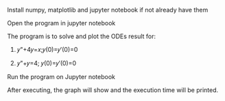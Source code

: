 Install numpy, matplotlib and jupyter notebook if not already have them

Open the program in jupyter notebook
 
The program is to solve and plot the ODEs result for:
1. 𝑦"+4𝑦=𝑥;𝑦(0)=𝑦′(0)=0

2. 𝑦"+𝑦=4; 𝑦(0)=𝑦′(0)=0

Run the program on Jupyter notebook


After executing, the graph will show and the execution time will be printed.